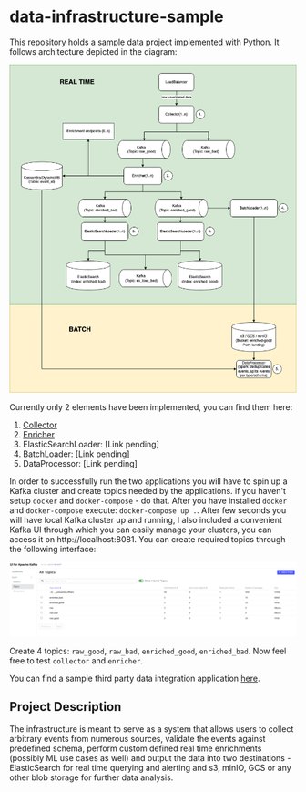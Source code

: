 # data-infrastructure-sample
This repository holds a sample data project implemented with Python. It follows architecture depicted in the diagram:

![alt text](https://github.com/AurimasGr/data-infrastructure-sample/blob/main/pictures/architecture.png?raw=true)

Currently only 2 elements have been implemented, you can find them here:

   1. [Collector](https://github.com/AurimasGr/data-infrastructure-sample/blob/main/stream/integration/collector)
   2. [Enricher](https://github.com/AurimasGr/data-infrastructure-sample/blob/main/stream/integration/enricher)
   3. ElasticSearchLoader: [Link pending]
   4. BatchLoader: [Link pending]
   5. DataProcessor: [Link pending]
   
In order to successfully run the two applications you will have to spin up a Kafka cluster and create
topics needed by the applications. if you haven't setup ```docker``` and ```docker-compose``` - do that. After you
have installed ```docker``` and ```docker-compose``` execute: ```docker-compose up .```. After few seconds you will 
have local Kafka cluster up and running, I also included a convenient Kafka UI through which you can easily manage your
clusters, you can access it on http://localhost:8081. You can create required topics through the following interface:

![alt text](https://github.com/AurimasGr/data-infrastructure-sample/blob/main/pictures/kafka-ui.png?raw=true)

Create 4 topics: ```raw_good```, ```raw_bad```, ```enriched_good```, ```enriched_bad```. Now feel free to test 
```collector``` and ```enricher```.

You can find a sample third party data integration application 
[here](https://github.com/AurimasGr/data-infrastructure-sample/blob/main/stream/integration/sample_integration_applications/tlc_trip_record_data).

Project Description
-
The infrastructure is meant to serve as a system that allows users to collect arbitrary events from numerous sources, 
validate the events against predefined schema, perform custom defined real time enrichments (possibly ML use cases as 
well) and output the data into two destinations - ElasticSearch for real time querying and alerting and s3, minIO, GCS
or any other blob storage for further data analysis.